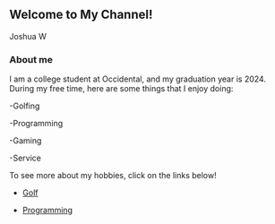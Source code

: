 ## Welcome to My Channel!

Joshua W

### About me

I am a college student at Occidental, and my graduation year is 2024. During my free time, here are some things that I enjoy doing:
<p> -Golfing </p>
<p> -Programming </p>
<p> -Gaming </p>
<p> -Service </p>

To see more about my hobbies, click on the links below!

- [Golf](http://localhost:63342/pythonProject1/Golfindex.html?_ijt=tkmi06fivc8kditetn7tnmobdm)

- [Programming](http://localhost:63342/pythonProject1/Programming.html?_ijt=blkmv0bh2vipvkl311kktrfm7t)

